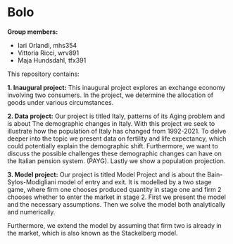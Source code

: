 # Bolo

**Group members:**
- Iari Orlandi, mhs354
- Vittoria Ricci, wrv891
- Maja Hundsdahl, tfx391


This repository contains:  

**1. Inaugural project:**
This inaugural project explores an exchange economy involving two consumers. In the project, we determine the allocation of goods under various circumstances.


**2. Data project:**
Our project is titled Italy, patterns of its Aging problem and is about The demographic changes in Italy. With this project we seek to illustrate how the population of Italy has changed from 1992-2021. To delve deeper into the topic we present data on fertility and life expectancy, which could potentially explain the demographic shift. Furthermore, we want to discuss the possible challenges these demographic changes can have on the Italian pension system. (PAYG). Lastly we show a population projection.


**3. Model project:**
Our project is titled Model Project and is about the Bain-Sylos-Modigliani model of entry and exit. It is modelled by a two stage game, where firm one chooses produced quantity in stage one and firm 2 chooses whether to enter the market in stage 2. First we present the model and the necessary assumptions. Then we solve the model both analytically and numerically.

Furthermore, we extend the model by assuming that firm two is already in the market, which is also known as the Stackelberg model.
